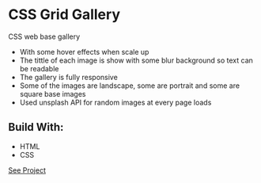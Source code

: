 # CSS Grid Gallery
CSS web base gallery
* With some hover effects when scale up
* The tittle of each image is show with some blur background so text can be readable
* The gallery is fully responsive
* Some of the images are landscape, some are portrait and some are square base images
* Used unsplash API for random images at every page loads

## Build With:
* HTML
* CSS

[See Project](https://touraye.github.io/css-grid-gallery/)

